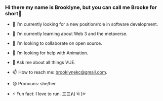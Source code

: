 ### Hi there my name is Brooklyne, but you can call me Brooke for short👋



- 🔭 I’m currently looking for a new position/role in software development.

- 🌱 I’m currently learning about Web 3 and the metaverse.

- 👯 I’m looking to collaborate on open source.

- 🤔 I’m looking for help with Animation.

- 💬 Ask me about all things VUE.

- 📫 How to reach me: brooklynekc@gmail.com.

- 😄 Pronouns: she/her

- ⚡ Fun fact: I love to run. 三三ᕕ( ᐛ )ᕗ

